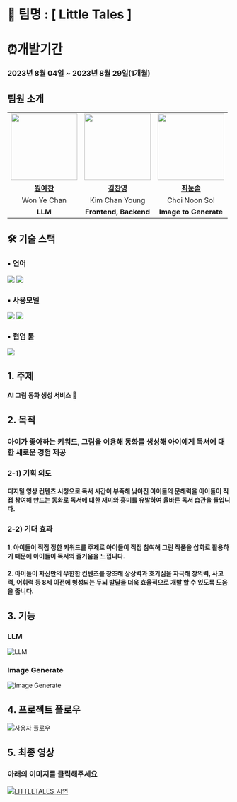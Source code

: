 # 📖 팀명 : [ Little Tales ]

# ⏰개발기간
### 2023년 8월 04일 ~ 2023년 8월 29일(1개월)

## 팀원 소개
<table>
  <tr>
    <td align="center"><a href="https://github.com/yechan-9208"><img src="https://avatars.githubusercontent.com/yechan-9208" width="150px;" alt="">
    <td align="center"><a href="https://github.com/cykim1228"><img src="https://avatars.githubusercontent.com/cykim1228" width="150px;" alt="">
    <td align="center"><a href="https://github.com/choiary"><img src="https://avatars.githubusercontent.com/choiary" width="150px;" alt="">
    </td>
  </tr>
  <tr>
    <td align="center"><a href="https://github.com/jongminKims"><b>원예찬</b></td>
    <td align="center"><a href="https://github.com/cykim1228"><b>김찬영</b></td>
    <td align="center"><a href="https://github.com/choiary"><b>최눈솔</b></td>
      
  </tr>
 <tr>
    <td align="center">Won Ye Chan</td>
    <td align="center">Kim Chan Young</td>
    <td align="center">Choi Noon Sol</td>
  </tr>
    <tr>
    <td align="center"><b>LLM</b></td>
    <td align="center"><b>Frontend, Backend</b></td>
    <td align="center"><b>Image to Generate</b></td>
      
  </tr>
</table>

## 🛠 기술 스택

### ▪ 언어
<img src="https://img.shields.io/badge/python-3776AB?style=for-the-badge&logo=python&logoColor=white"> <img src="https://img.shields.io/badge/javascript-F7DF1E?style=for-the-badge&logo=javascript&logoColor=black">

### ▪ 사용모델
<img src="https://img.shields.io/badge/chatGPT-74aa9c?style=for-the-badge&logo=openai&logoColor=white"> <img src="https://img.shields.io/badge/Dalle·2-150458?style=for-the-badge&logo=Dalle2&logoColor=white">

### ▪ 협업 툴
<img src="https://img.shields.io/badge/Github-181717?style=for-the-badge&logo=Github&logoColor=white">


## 1. 주제
#### AI 그림 동화 생성 서비스 🌱

## 2. 목적

### 아이가 좋아하는 키워드, 그림을 이용해 동화를 생성해 아이에게 독서에 대한 새로운 경험 제공

### 2-1) 기획 의도
#### 디지털 영상 컨텐츠 시청으로 독서 시간이 부족해 낮아진 아이들의 문해력을 아이들이 직접 참여해 만드는 동화로 독서에 대한 재미와 흥미를 유발하여 올바른 독서 습관을 들입니다.

### 2-2) 기대 효과
#### 1. 아이들이 직접 정한 키워드를 주제로 아이들이 직접 참여해 그린 작품을 삽화로 활용하기 때문에 아이들이 독서의 즐거움을 느낍니다.</br>
#### 2. 아이들이 자신만의 무한한 컨텐츠를 창조해 상상력과 호기심을 자극해 창의력, 사고력, 어휘력 등 8세 이전에 형성되는 두뇌 발달을 더욱 효율적으로 개발 할 수 있도록 도움을 줍니다.


## 3. 기능 
### LLM
![LLM](https://github.com/yechan-9208/littleTales/assets/83994550/a922a9a7-d767-464c-a3ac-d445690d1302)

### Image Generate

![Image Generate](https://github.com/yechan-9208/littleTales/assets/83994550/48bc9eaa-e2e6-478d-97c0-91f08a1859af)


## 4. 프로젝트 플로우


![사용자 플로우](https://github.com/yechan-9208/littleTales/assets/83994550/c2c2c9f9-80be-4a0a-b7b2-cc44c518c680)



## 5. 최종 영상
### 아래의 이미지를 클릭해주세요

[![LITTLETALES_시연](https://github.com/yechan-9208/littleTales/assets/83994550/b9551f5d-3487-49a8-88b6-ee1bb66f5738)](https://www.youtube.com/watch?v=8OmOn62Rb6E)

